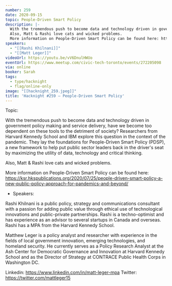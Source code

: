 ```yaml
---
number: 259
date: 2020-09-15
topic: People-Driven Smart Policy
description: |-
  With the tremendous push to become data and technology driven in government policy making and service delivery, have we become too dependent on these tools to the detriment of society? Researchers from Harvard Kennedy School and IBM explore this question in the context of the pandemic. They lay the foundations for People-Driven Smart Policy (PDSP), a new framework to help put public sector leaders back in the driver's seat by maximizing the utility of data, technology and critical thinking.
  Also, Matt & Rashi love cats and wicked problems.
  More information on People-Driven Smart Policy can be found here: https://ksr.hkspublications.org/2020/07/25/people-driven-smart-policy-a-new-public-policy-approach-for-pandemics-and-beyond/
speakers:
  - "[[Rashi Khilnani]]"
  - "[[Matt Leger]]"
videoUrl: https://youtu.be/vV6DnulHWUo
eventUrl: https://www.meetup.com/civic-tech-toronto/events/272205098
via: online
booker: Sarah
tags:
  - type/hacknight
  - flag/online-only
image: "[[hacknight_259.jpeg]]"
title: 'Hacknight #259 – People-Driven Smart Policy'
---
```


Topic:

With the tremendous push to become data and technology driven in government policy making and service delivery, have we become too dependent on these tools to the detriment of society? Researchers from Harvard Kennedy School and IBM explore this question in the context of the pandemic. They lay the foundations for People-Driven Smart Policy (PDSP), a new framework to help put public sector leaders back in the driver's seat by maximizing the utility of data, technology and critical thinking.

Also, Matt & Rashi love cats and wicked problems.

More information on People-Driven Smart Policy can be found here: https://ksr.hkspublications.org/2020/07/25/people-driven-smart-policy-a-new-public-policy-approach-for-pandemics-and-beyond/

+ Speakers:

Rashi Khilnani is a public policy, strategy and communications consultant with a passion for adding public value through ethical use of technological innovations and public-private partnerships. Rashi is a techno-optimist and has experience as an advisor to several startups in Canada and overseas. Rashi has a MPA from the Harvard Kennedy School.

Matthew Leger is a policy analyst and researcher with experience in the fields of local government innovation, emerging technologies, and homeland security. He currently serves as a Policy Research Analyst at the Ash Center for Democratic Governance and Innovation at Harvard Kennedy School and as the Director of Strategy at CONTRACE Public Health Corps in Washington DC.

Linkedin: https://www.linkedin.com/in/matt-leger-mpa
Twitter: https://twitter.com/mattleger15
